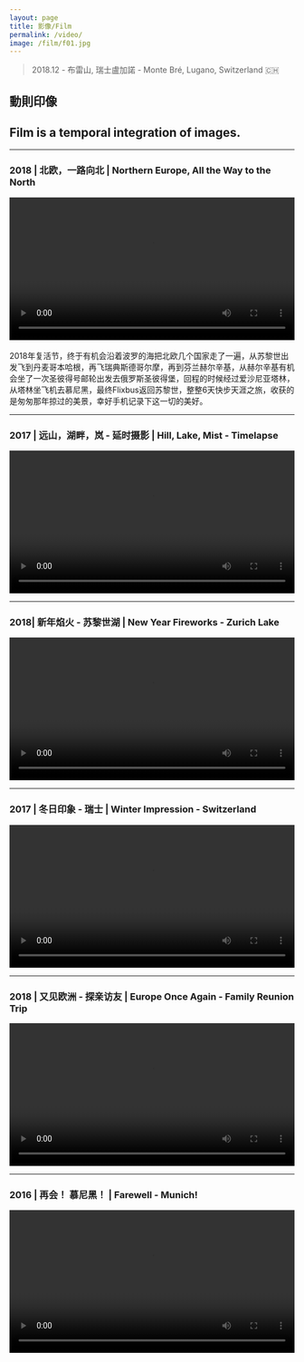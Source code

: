 ```yaml
---
layout: page
title: 影像/Film
permalink: /video/
image: /film/f01.jpg
---
```

> 2018.12 - 布雷山, 瑞士盧加諾 - Monte Bré, Lugano, Switzerland 🇨🇭

## 動則印像  
## Film is a temporal integration of images.

---
### 2018 | 北欧，一路向北 | Northern Europe, All the Way to the North

<video width="100%" style="display:block; margin: 0 auto;" controls>
  <source src="/video/Easter2018Small.mp4" type="video/mp4">
  <object data="/video/Easter2018Small.mp4" width="720" height="480">
  </object> 
</video>
<br>
2018年复活节，终于有机会沿着波罗的海把北欧几个国家走了一遍，从苏黎世出发飞到丹麦哥本哈根，再飞瑞典斯德哥尔摩，再到芬兰赫尔辛基，从赫尔辛基有机会坐了一次圣彼得号邮轮出发去俄罗斯圣彼得堡，回程的时候经过爱沙尼亚塔林，从塔林坐飞机去慕尼黑，最终Flixbus返回苏黎世，整整6天快步天涯之旅，收获的是匆匆那年掠过的美景，幸好手机记录下这一切的美好。

---
### 2017 | 远山，湖畔，岚 - 延时摄影 | Hill, Lake, Mist - Timelapse

<video width="100%" style="display:block; margin: 0 auto;" controls>
  <source src="/video/Timelapse.mp4" type="video/mp4">
  <object data="/video/Timelapse.mp4" width="720" height="480">
  </object> 
</video>

---
### 2018| 新年焰火 - 苏黎世湖 | New Year Fireworks - Zurich Lake

<video width="100%" style="display:block; margin: 0 auto;" controls>
  <source src="/video/HappyNewYear2018.mp4" type="video/mp4">
  <object data="/video/HappyNewYear2018.mp4" width="720" height="480">
  </object> 
</video>

---
### 2017 | 冬日印象 - 瑞士 | Winter Impression - Switzerland

<video width="100%" style="display:block; margin: 0 auto;" controls>
  <source src="/video/SwissWinter.mp4" type="video/mp4">
  <object data="/video/SwissWinter.mp4" width="720" height="480">
  </object> 
</video>

---
### 2018 | 又见欧洲 - 探亲访友 | Europe Once Again - Family Reunion Trip

<video width="100%" style="display:block; margin: 0 auto;" controls>
  <source src="/video/FamilyTrip.mp4" type="video/mp4">
  <object data="/video/FamilyTrip.mp4" width="720" height="480">
  </object> 
</video>


---
### 2016 | 再会！ 慕尼黑！ | Farewell - Munich!

<video width="100%" style="display:block; margin: 0 auto;" controls>
  <source src="/video/Munich-Farewell.mp4" type="video/mp4">
  <object data="/video/Munich-Farewell.mp4" width="720" height="480">
  </object> 
</video>

<!---
https://www.zhihu.com/video/1106389872612454400
--->
